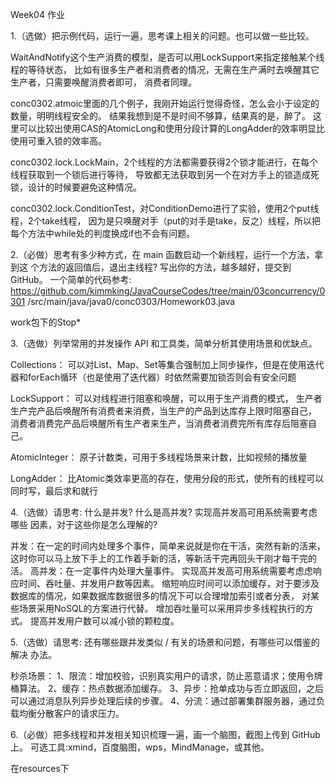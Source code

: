 Week04 作业

1.（选做）把示例代码，运行一遍，思考课上相关的问题。也可以做一些比较。

WaitAndNotify这个生产消费的模型，是否可以用LockSupport来指定接触某个线程的等待状态，
比如有很多生产者和消费者的情况，无需在生产满时去唤醒其它生产者，只需要唤醒消费者即可，
消费者同理。

conc0302.atmoic里面的几个例子，我刚开始运行觉得奇怪，怎么会小于设定的数量，明明线程安全的。
结果我想到是不是时间不够算，结果真的是，醉了。
这里可以比较出使用CAS的AtomicLong和使用分段计算的LongAdder的效率明显比使用可重入锁的效率高。

conc0302.lock.LockMain，2个线程的方法都需要获得2个锁才能进行，在每个线程获取到一个锁后进行等待，
导致都无法获取到另一个在对方手上的锁造成死锁，设计的时候要避免这种情况。

conc0302.lock.ConditionTest，对ConditionDemo进行了实验，使用2个put线程，2个take线程，
因为是只唤醒对手（put的对手是take，反之）线程，所以把每个方法中while处的判度换成if也不会有问题。

2.（必做）思考有多少种方式，在 main 函数启动一个新线程，运行一个方法，拿到这
个方法的返回值后，退出主线程? 写出你的方法，越多越好，提交到 GitHub。
一个简单的代码参考:  https://github.com/kimmking/JavaCourseCodes/tree/main/03concurrency/0301 /src/main/java/java0/conc0303/Homework03.java

work包下的Stop*

3.（选做）列举常用的并发操作 API 和工具类，简单分析其使用场景和优缺点。

Collections：
可以对List、Map、Set等集合强制加上同步操作，但是在使用迭代器和forEach循环（也是使用了迭代器）时依然需要加锁否则会有安全问题

LockSupport：
可以对线程进行阻塞和唤醒，可以用于生产消费的模式，
生产者生产完产品后唤醒所有消费者来消费，当生产的产品到达库存上限时阻塞自己，
消费者消费完产品后唤醒所有生产者来生产，当消费者消费完所有库存后阻塞自己。

AtomicInteger：
原子计数类，可用于多线程场景来计数，比如视频的播放量

LongAdder：
比Atomic类效率更高的存在，使用分段的形式，使所有的线程可以同时写，最后求和就行

4.（选做）请思考: 什么是并发? 什么是高并发? 实现高并发高可用系统需要考虑哪些 因素，对于这些你是怎么理解的?

并发：在一定的时间内处理多个事件，简单来说就是你在干活，突然有新的活来，
这时你可以马上放下手上的工作着手新的活，等新活干完再回头干刚才每干完的活。
高并发：在一定事件内处理大量事件。
实现高并发高可用系统需要考虑虑响应时间、吞吐量、并发用户数等因素。
缩短响应时间可以添加缓存，对于要涉及数据库的情况，如果数据库数据很多的情况下可以合理增加索引或者分表，
对某些场景采用NoSQL的方案进行代替。
增加吞吐量可以采用异步多线程执行的方式。
提高并发用户数可以减小锁的颗粒度。

5.（选做）请思考: 还有哪些跟并发类似 / 有关的场景和问题，有哪些可以借鉴的解决 办法。

秒杀场景：
1、限流：增加校验，识别真实用户的请求，防止恶意请求；使用令牌桶算法。
2、缓存：热点数据添加缓存。
3、异步：抢单成功与否立即返回，之后可以通过消息队列异步处理后续的步骤。
4、分流：通过部署集群服务器，通过负载均衡分散客户的请求压力。

6.（必做）把多线程和并发相关知识梳理一遍，画一个脑图，截图上传到 GitHub 上。 可选工具:xmind，百度脑图，wps，MindManage，或其他。

在resources下